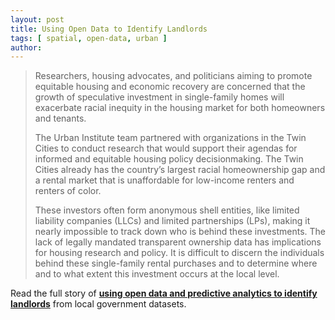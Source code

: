 ```yaml
---
layout: post
title: Using Open Data to Identify Landlords
tags: [ spatial, open-data, urban ]
author:
---
```


> Researchers, housing advocates, and politicians aiming to promote equitable housing and economic recovery are concerned that the growth of speculative investment in single-family homes will exacerbate racial inequity in the housing market for both homeowners and tenants. 
> 
> The Urban Institute team partnered with organizations in the Twin Cities to conduct research that would support their agendas for informed and equitable housing policy decisionmaking. The Twin Cities already has the country’s largest racial homeownership gap and a rental market that is unaffordable for low-income renters and renters of color.
> 
> These investors often form anonymous shell entities, like limited liability companies (LLCs) and limited partnerships (LPs), making it nearly impossible to track down who is behind these investments. The lack of legally mandated transparent ownership data has implications for housing research and policy. It is difficult to discern the individuals behind these single-family rental purchases and to determine where and to what extent this investment occurs at the local level.

Read the full story of [**using open data and predictive analytics to identify landlords**](https://urban-institute.medium.com/how-we-used-open-data-to-identify-investor-owned-single-family-rental-properties-lessons-learned-6b452a950ad3) from local government datasets. 


<br>
<br>
